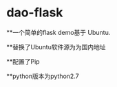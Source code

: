 # dao-flask
**一个简单的flask demo基于 Ubuntu.

 **替换了Ubuntu软件源为为国内地址
 
 **配置了Pip
 
 **python版本为python2.7

